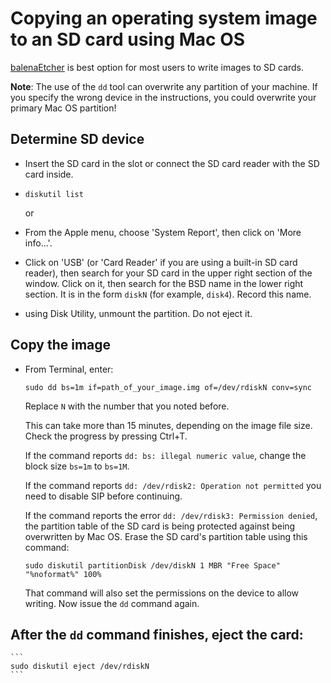 # Copying an operating system image to an SD card using Mac OS

[balenaEtcher](README.md) is best option for most users to write images to SD cards. 

**Note**: The use of the `dd` tool can overwrite any partition of your machine. If you specify the wrong device in the instructions, you could overwrite your primary Mac OS partition!

## Determine SD device

- Insert the SD card in the slot or connect the SD card reader with the SD card inside.


- `diskutil list`

    or

- From the Apple menu, choose 'System Report', then click on 'More info...'. 
- Click on 'USB' (or 'Card Reader' if you are using a built-in SD card reader), then search for your SD card in the upper right section of the window. Click on it, then search for the BSD name in the lower right section. It is in the form `diskN` (for example, `disk4`). Record this name.
- using Disk Utility, unmount the partition. Do not eject it. 

## Copy the image

- From Terminal, enter:
  ```
  sudo dd bs=1m if=path_of_your_image.img of=/dev/rdiskN conv=sync
  ```

   Replace `N` with the number that you noted before.
   
   This can take more than 15 minutes, depending on the image file size. 
   Check the progress by pressing Ctrl+T.
   
    If the command reports `dd: bs: illegal numeric value`, change the block size `bs=1m` to `bs=1M`.
    
    If the command reports `dd: /dev/rdisk2: Operation not permitted` you need to disable SIP before continuing.

    If the command reports the error `dd: /dev/rdisk3: Permission denied`, the partition table of the SD card is being protected against being overwritten by Mac OS. Erase the SD card's partition table using this command:
    
    ```
    sudo diskutil partitionDisk /dev/diskN 1 MBR "Free Space" "%noformat%" 100%
    ```
    
    That command will also set the permissions on the device to allow writing. Now issue the `dd` command again.

## After the `dd` command finishes, eject the card:

    ```
    sudo diskutil eject /dev/rdiskN
    ```
